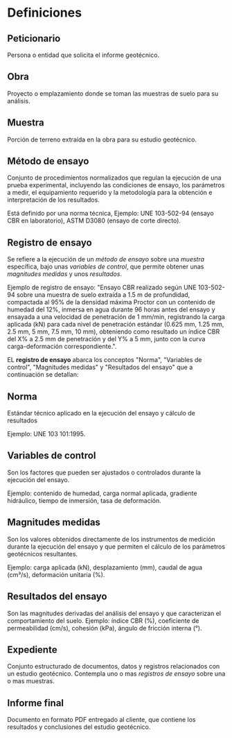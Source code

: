 # Definiciones


## Peticionario

  Persona o entidad que solicita el informe geotécnico.

## Obra

  Proyecto o emplazamiento donde se toman las muestras de suelo para su análisis.

## Muestra

  Porción de terreno extraída en la obra para su estudio geotécnico.

## Método de ensayo

  Conjunto de procedimientos normalizados que regulan la ejecución de una prueba experimental, incluyendo las condiciones de ensayo, los parámetros a medir, el equipamiento requerido y la metodología para la obtención e interpretación de los resultados.

  Está definido por una norma técnica, Ejemplo: UNE 103-502-94 (ensayo CBR en laboratorio), ASTM D3080 (ensayo de corte directo).

## Registro de ensayo

  Se refiere a la ejecución de un *método de ensayo* sobre una *muestra* específica, bajo unas *variables de control*, que permite obtener unas *magnitudes medidas* y unos  *resultados*.

  Ejemplo de registro de ensayo: "Ensayo CBR realizado según UNE 103-502-94 sobre una muestra de suelo extraída a 1.5 m de profundidad, compactada al 95% de la densidad máxima Proctor con un contenido de humedad del 12%, inmersa en agua durante 96 horas antes del ensayo y ensayada a una velocidad de penetración de 1 mm/min, registrando la carga aplicada (kN) para cada nivel de penetración estándar (0.625 mm, 1.25 mm, 2.5 mm, 5 mm, 7.5 mm, 10 mm), obteniendo como resultado un índice CBR del X% a 2.5 mm de penetración y del Y% a 5 mm, junto con la curva carga-deformación correspondiente.".

  EL **registro de ensayo** abarca los conceptos "Norma", "Variables de control", "Magnitudes medidas" y "Resultados del ensayo" que a continuación se detallan:

## Norma

  Estándar técnico aplicado en la ejecución del ensayo y cálculo de resultados

  Ejemplo: UNE 103 101:1995.

## Variables de control

  Son los factores que pueden ser ajustados o controlados durante la ejecución del ensayo.

  Ejemplo: contenido de humedad, carga normal aplicada, gradiente hidráulico, tiempo de inmersión, tasa de deformación.

## Magnitudes medidas

  Son los valores obtenidos directamente de los instrumentos de medición durante la ejecución del ensayo y que permiten el cálculo de los parámetros geotécnicos resultantes.

  Ejemplo: carga aplicada (kN), desplazamiento (mm), caudal de agua (cm³/s), deformación unitaria (%).

## Resultados del ensayo

  Son las magnitudes derivadas del análisis del ensayo y que caracterizan el comportamiento del suelo. Ejemplo: índice CBR (%), coeficiente de permeabilidad (cm/s), cohesión (kPa), ángulo de fricción interna (°).


## Expediente

  Conjunto estructurado de documentos, datos y registros relacionados con un estudio geotécnico. Contempla uno o mas *registros de ensayo* sobre una o mas muestras.

## Informe final

  Documento en formato PDF entregado al cliente, que contiene los resultados y conclusiones del estudio geotécnico.
